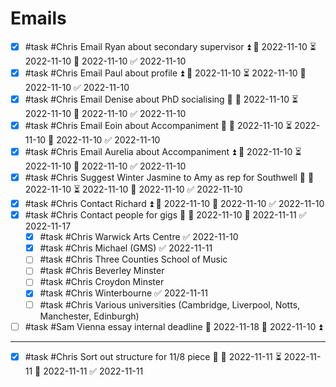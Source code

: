 # Emails
- [x] #task #Chris Email Ryan about secondary supervisor ⏫ 🛫 2022-11-10 ⏳ 2022-11-10 📅 2022-11-10 ✅ 2022-11-10
- [x] #task #Chris Email Paul about profile ⏫ 🛫 2022-11-10 ⏳ 2022-11-10 📅 2022-11-10 ✅ 2022-11-10
- [x] #task #Chris Email Denise about PhD socialising 🔽 🛫 2022-11-10 ⏳ 2022-11-10 📅 2022-11-10 ✅ 2022-11-10
- [x] #task #Chris Email Eoin about Accompaniment 🔼 🛫 2022-11-10 ⏳ 2022-11-10 📅 2022-11-10 ✅ 2022-11-10
- [x] #task #Chris Email Aurelia about Accompaniment ⏫ 🛫 2022-11-10 ⏳ 2022-11-10 📅 2022-11-10 ✅ 2022-11-10
- [x] #task #Chris Suggest Winter Jasmine to Amy as rep for Southwell 🔼 🛫 2022-11-10 ⏳ 2022-11-10 📅 2022-11-10 ✅ 2022-11-10
- [x] #task #Chris Contact Richard ⏫ 🛫 2022-11-10 📅 2022-11-10 ✅ 2022-11-10
- [x] #task #Chris Contact people for gigs 🔼 🛫 2022-11-10 📅 2022-11-11 ✅ 2022-11-17
	- [x] #task #Chris Warwick Arts Centre ✅ 2022-11-10
	- [x] #task #Chris Michael (GMS) ✅ 2022-11-11
	- [ ] #task #Chris Three Counties School of Music
	- [ ] #task #Chris Beverley Minster
	- [ ] #task #Chris Croydon Minster
	- [x] #task #Chris Winterbourne ✅ 2022-11-11
	- [ ] #task #Chris Various universities (Cambridge, Liverpool, Notts, Manchester, Edinburgh)
- [ ] #task #Sam Vienna essay internal deadline 📅 2022-11-18 🛫 2022-11-10 ⏫ 

---

- [x] #task #Chris Sort out structure for 11/8 piece 🔽 🛫 2022-11-11 ⏳ 2022-11-11 📅 2022-11-11 ✅ 2022-11-11

